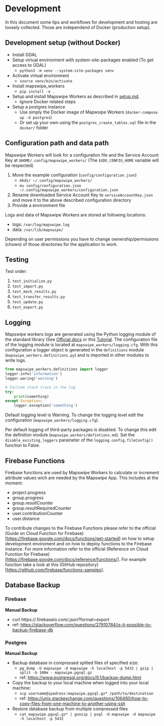 # Development

In this document some tips and workflows for development and hosting are loosely collected. Those are independend of Docker (production setup).


## Development setup (without Docker)

- Install GDAL
- Setup virtual environment with system-site-packages enabled (To get access to GDAL)
    - `python3 -m venv --system-site-packages venv`
- Activate virtual environment
    - `source venv/bin/activate`
- Install mapswipe_workers
    - `pip install -e .`
- Setup and install Mapswipe Workers as described in [setup.md](setup.md).
    - Ignore Docker related steps
- Setup a postgres instance
    - Use simply the Docker image of Mapwsipe Workers (`docker-compose up -d postgres`)
    - Or set up your own using the `postgres_create_tables.sql` file in the `docker/` folder


## Configuration path and data path

Mapswipe Workers will look for a configuration file and the Service Account Key at `$HOME/.config/mapswipe_workers/` (The `$XDG_CONFIG_HOME` variable will be respected)

1. Move the example configuration (`config/configuration.json`)
    - `mkdir ~/.config/mapswipe_workers/`
    - `mv config/configuration.json ~/.config/mapswipe_workers/configuration.json`
2. Rename downloaded Service Account Key to `serviceAccountKey.json` and move it to the above described configuration directory
3. Provide a environment file

Logs and data of Mapswipe Workers are stored at following locations:
- logs: `/var/log/mapswipe.log`
- data: `/var/lib/mapswipe/`

Depending on user permissions you have to change ownership/permissions (chown) of those directories for the application to work.


## Testing

Test order:

1. `test_initialize.py`
2. `test_import.py`
3. `test_mock_results.py`
4. `test_transfer_results.py`
5. `test_update.py`
6. `test_export.py`


## Logging

Mapswipe workers logs are generated using the Python logging module of the standard library (See [Official docs](https://docs.python.org/3/library/logging.html) or this [Tutorial](https://realpython.com/python-logging/#the-logging-module). The configuration file of the logging module is located at `mapswipe_workers/logging.cfg`. With this configuration a logger object is generated in the `definitions` module (`mapswipe_workers.definitions.py`) and is imported in other modules to write logs.

```python
from mapswipe_workers.definitions import logger
logger.info('information')
logger.waring('warning')

# Include stack trace in the log
try:
    print(something)
except Exception:
    logger.exception('something')
```

Default logging level is Warning. To change the logging level edit the configuration (`mapswipe_workers/logging.cfg`).

Per default logging of third-party packages is disabled. To change this edit the definition module (`mapswipe_workers/defintions.md`). Set the `disable_existing_loggers` parameter of the `logging.config.fileConfig()` function to False.


## Firebase Functions

Firebase functions are used by Mapswipe Workers to calculate or increment attribute values wich are needed by the Mapswipe App. This includes at the moment:
- project.progress
- group.progress
- group.resultCounter
- group.resultRequiredCounter
- user.contributionCounter
- user.distance

To contribute changes to the Firebase Functions please refer to the official (Guide on Cloud Function for Firebase)[https://firebase.google.com/docs/functions/get-started] on how to setup development enviroment and on how to deploy functions to the Firebase instance. For more information refer to the official (Reference on Cloud Function for Firebase)[https://firebase.google.com/docs/reference/functions/]. For example function take a look at this (GitHub repository)[https://github.com/firebase/functions-samples].


## Database Backup

### Firebase

**Manual Backup**
- curl https://<instance>.firebaseio.com/.json?format=export
- ref: https://stackoverflow.com/questions/27910784/is-it-possible-to-backup-firebase-db


### Postgres

**Manual Backup**
- Backup database in compressed splited files of specified size:
    - `pg_dump -U mapswipe -d mapswipe -h localhost -p 5432 | gzip | split -b 100m - mapswipe.pgsql.gz`
    - ref: https://www.postgresql.org/docs/9.1/backup-dump.html
- Copy the backup to your local machine when logged into your local machine:
    - `scp username@ipadress:mapswipe.pgsql.gz* /path/to/destination`
    - ref: https://unix.stackexchange.com/questions/106480/how-to-copy-files-from-one-machine-to-another-using-ssh
- Restore database backup from multiple compressed files
    - `cat mapswipe.pgsql.gz* | gunzip | psql -U mapswipe -d mapswipe -h localhost -p 5432`
